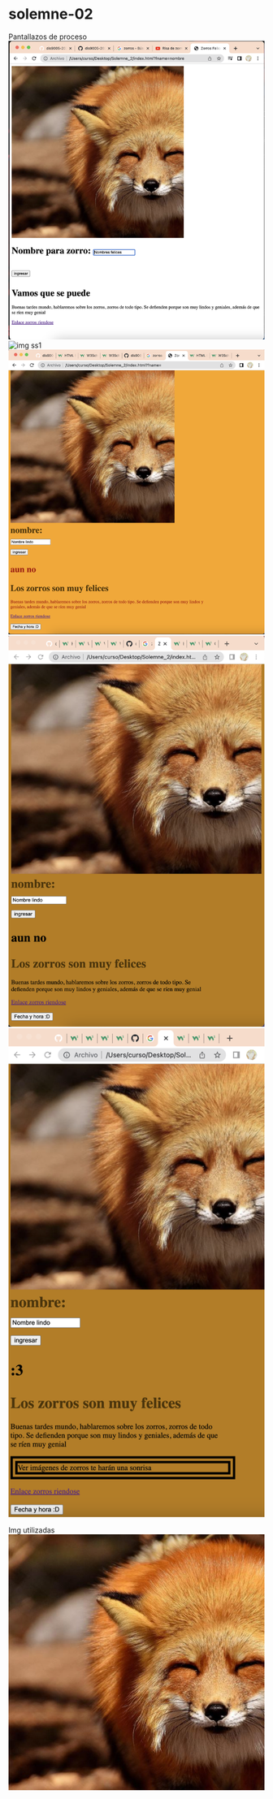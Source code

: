 # solemne-02
Pantallazos de proceso
![img ss1](./ss1.png)
![img ss1](./ss2.png)
![img ss1](./ss3.png)
![img ss1](./ss4.png)
![img ss1](./ss5.png)

Img utilizadas
![img ss1](./zorro.jpg)

